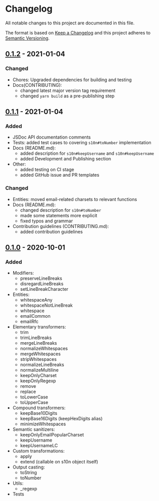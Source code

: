 # Changelog

All notable changes to this project are documented in this file.

The format is based on
[Keep a Changelog](http://keepachangelog.com/en/1.0.0/)
and this project adheres to
[Semantic Versioning](http://semver.org/spec/v2.0.0.html).

<!-- ## [Unreleased] -->

## [0.1.2] - 2021-01-04

### Changed

- Chores: Upgraded dependencies for building and testing
- Docs(CONTRIBUTING):
  - changed latest major version tag requirement
  - changed `yarn build` as a pre-publishing step

## [0.1.1] - 2021-01-04

### Added

- JSDoc API documentation comments
- Tests: added test cases to covering `s10n#toNumber` implementation
- Docs (README.md):
  - added description for `s10n#keepUsername` and `s10n#keepUsername`
  - added Development and Publishing section
- Other:
  - added testing on CI stage
  - added GitHub issue and PR templates

### Changed

- Entities: moved email-related charsets to relevant functions
- Docs (README.md):
  - changed description for `s10n#toNumber`
  - made some statements more explicit
  - fixed typos and grammar
- Contribution guidelines (CONTRIBUTING.md):
  - added contribution guidelines

## [0.1.0] - 2020-10-01

### Added

- Modifiers:
  - preserveLineBreaks
  - disregardLineBreaks
  - setLineBreakCharacter
- Entities:
  - whitespaceAny
  - whitespaceNotLineBreak
  - whitespace
  - emailCommon
  - emailRfc
- Elementary transformers:
  - trim
  - trimLineBreaks
  - mergeLineBreaks
  - normalizeWhitespaces
  - mergeWhitespaces
  - stripWhitespaces
  - normalizeLineBreaks
  - normalizeMultiline
  - keepOnlyCharset
  - keepOnlyRegexp
  - remove
  - replace
  - toLowerCase
  - toUpperCase
- Compound transformers:
  - keepBase10Digits
  - keepBase16Digits (keepHexDigits alias)
  - minimizeWhitespaces
- Semantic sanitizers:
  - keepOnlyEmailPopularCharset
  - keepUsername
  - keepUsernameLC
- Custom transformations:
  - apply
  - extend (callable on s10n object itself)
- Output casting:
  - toString
  - toNumber
- Utils:
  - \_regexp
- Tests

<!-- [unreleased]: https://github.com/OleksiyRudenko/s10n/compare/v0.1.0...HEAD -->

[0.1.2]: https://github.com/OleksiyRudenko/s10n/compare/v0.1.1...v0.1.2
[0.1.1]: https://github.com/OleksiyRudenko/s10n/compare/v0.1.0...v0.1.1
[0.1.0]: https://github.com/OleksiyRudenko/s10n/compare/v0.0.0...v0.1.0

